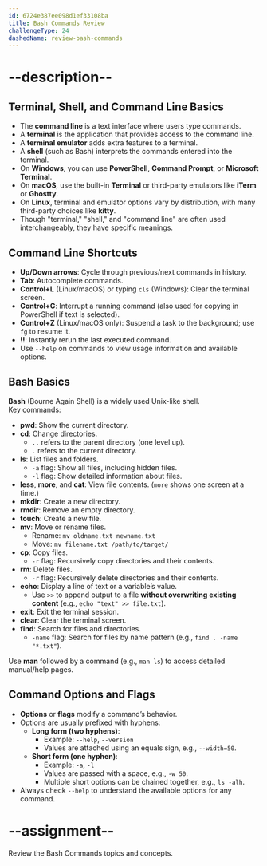 ```yaml
---
id: 6724e387ee098d1ef33108ba
title: Bash Commands Review
challengeType: 24
dashedName: review-bash-commands
---
```


# --description--

## Terminal, Shell, and Command Line Basics

- The **command line** is a text interface where users type commands.
- A **terminal** is the application that provides access to the command line.
- A **terminal emulator** adds extra features to a terminal.
- A **shell** (such as Bash) interprets the commands entered into the terminal.
- On **Windows**, you can use **PowerShell**, **Command Prompt**, or **Microsoft Terminal**.
- On **macOS**, use the built-in **Terminal** or third-party emulators like **iTerm** or **Ghostty**.
- On **Linux**, terminal and emulator options vary by distribution, with many third-party choices like **kitty**.
- Though "terminal," "shell," and "command line" are often used interchangeably, they have specific meanings.

## Command Line Shortcuts

- **Up/Down arrows**: Cycle through previous/next commands in history.
- **Tab**: Autocomplete commands.
- **Control+L** (Linux/macOS) or typing `cls` (Windows): Clear the terminal screen.
- **Control+C**: Interrupt a running command (also used for copying in PowerShell if text is selected).
- **Control+Z** (Linux/macOS only): Suspend a task to the background; use `fg` to resume it.
- **!!**: Instantly rerun the last executed command.
- Use `--help` on commands to view usage information and available options.

## Bash Basics

**Bash** (Bourne Again Shell) is a widely used Unix-like shell.  
Key commands:

- **pwd**: Show the current directory.
- **cd**: Change directories.
  - `..` refers to the parent directory (one level up).
  - `.` refers to the current directory.
- **ls**: List files and folders.
  - `-a` flag: Show all files, including hidden files.
  - `-l` flag: Show detailed information about files.
- **less**, **more**, and **cat**: View file contents. (`more` shows one screen at a time.)
- **mkdir**: Create a new directory.
- **rmdir**: Remove an empty directory.
- **touch**: Create a new file.
- **mv**: Move or rename files.
  - Rename: `mv oldname.txt newname.txt`
  - Move: `mv filename.txt /path/to/target/`
- **cp**: Copy files.
  - `-r` flag: Recursively copy directories and their contents.
- **rm**: Delete files.
  - `-r` flag: Recursively delete directories and their contents.
- **echo**: Display a line of text or a variable’s value.
  - Use `>>` to append output to a file **without overwriting existing content** (e.g., `echo "text" >> file.txt`).
- **exit**: Exit the terminal session.
- **clear**: Clear the terminal screen.
- **find**: Search for files and directories.
  - `-name` flag: Search for files by name pattern (e.g., `find . -name "*.txt"`).

Use **man** followed by a command (e.g., `man ls`) to access detailed manual/help pages.

## Command Options and Flags

- **Options** or **flags** modify a command’s behavior.
- Options are usually prefixed with hyphens:
  - **Long form (two hyphens)**:  
    - Example: `--help`, `--version`
    - Values are attached using an equals sign, e.g., `--width=50`.
  - **Short form (one hyphen)**:  
    - Example: `-a`, `-l`
    - Values are passed with a space, e.g., `-w 50`.
    - Multiple short options can be chained together, e.g., `ls -alh`.
- Always check `--help` to understand the available options for any command.

# --assignment--

Review the Bash Commands topics and concepts.
